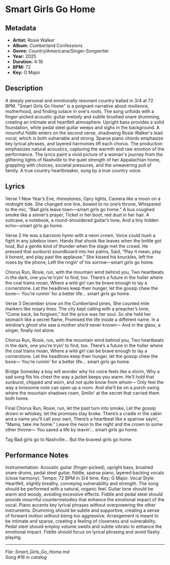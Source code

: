 # Smart Girls Go Home

## Metadata
- **Artist:** Rosie Walker
- **Album:** Cumberland Confessions
- **Genre:** Country/Americana/Singer-Songwriter
- **Year:** 2025
- **Duration:** 4:18
- **BPM:** 72
- **Key:** G Major

## Description
A deeply personal and emotionally resonant country ballad in 3/4 at 72 BPM. "Smart Girls Go Home" is a poignant narrative about resilience, motherhood, and finding solace in one's roots. The song unfolds with a finger-picked acoustic guitar melody and subtle brushed snare drumming, creating an intimate and heartfelt atmosphere. Upright bass provides a solid foundation, while pedal steel guitar weeps and sighs in the background. A mournful fiddle enters on the second verse, shadowing Rosie Walker's lead vocal, which is both vulnerable and strong. Sparse piano chords emphasize key lyrical phrases, and layered harmonies lift each chorus. The production emphasizes natural acoustics, capturing the warmth and raw emotion of the performance. The lyrics paint a vivid picture of a woman's journey from the glittering lights of Nashville to the quiet strength of her Appalachian home, grappling with choices, societal pressures, and the unwavering pull of family. A true country heartbreaker, sung by a true country voice.

## Lyrics

Verse 1
New Year’s Eve, rhinestones, Opry lights,
Camera like a moon on a midnight tide.
She changed one line, bowed to no one’s throne,
Whispered to the mic, “Bad girls leave town—smart girls go home.”
A bus coughed smoke like a sinner’s prayer,
Ticket in her boot, red dust in her hair.
A suitcase, a notebook, a round-shouldered guitar’s tone,
And a tiny hidden echo—smart girls go home.

Verse 2
He was a barroom hymn with a neon crown,
Voice could hush a fight in any jukebox town.
Hands that shook like leaves when the bottle got loud,
But a gentle kind of thunder when the stage met the crowd.
He pressed that sunburst soundboard into her palms,
Said, “Play it mean, play it honest, and play past the applause.”
She kissed his knuckles, left the roses by the phone,
Left the ringin’ of his sorrow—smart girls go home.

Chorus
Run, Rosie, run, with the mountain wind behind you,
Two heartbeats in the dark, one you’re tryin’ to find, too.
There’s a future in the holler where the coal trains moan,
Where a wild girl can be brave enough to lay a cornerstone.
Let the headlines keep their hunger, let the gossip chew the bone—
You’re runnin’ for a better life… smart girls go home.

Verse 3
December snow on the Cumberland pines,
She counted mile markers like rosary lines.
The city kept calling with a preacher’s tone,
“Come back, be forgiven,” but the price was her soul.
So she held her stomach like a secret flame,
Promised the life inside a different name.
In a window’s ghost she saw a mother she’d never known—
And in the glass, a singer, finally not alone.

Chorus
Run, Rosie, run, with the mountain wind behind you,
Two heartbeats in the dark, one you’re tryin’ to find, too.
There’s a future in the holler where the coal trains moan,
Where a wild girl can be brave enough to lay a cornerstone.
Let the headlines keep their hunger, let the gossip chew the bone—
You’re runnin’ for a better life… smart girls go home.

Bridge
Someday a boy will wonder why his voice feels like a storm,
Why a sad song fits his chest the way a jacket keeps you warm.
He’ll hold that sunburst, chipped and worn, and not quite know from whom—
Only feel the way a lonesome note can open up a room.
And she’ll be on a porch swing where the mountain shadows roam,
Smilin’ at the secret that carried them both home.

Final Chorus
Run, Rosie, run, let the past turn into smoke,
Let the gossip drown in whiskey, let the promises stay broke.
There’s a cradle in the cabin and a name you’ll call your own,
There’s a heartbeat like a sparrow sayin’, “Mama, take me home.”
Leave the neon to the night and the crown to some other throne—
You saved a life by leavin’… smart girls go home.

Tag
Bad girls go to Nashville…
But the bravest girls go home.

## Performance Notes

Instrumentation: Acoustic guitar (finger-picked), upright bass, brushed snare drums, pedal steel guitar, fiddle, sparse piano, layered backing vocals (close harmony). Tempo: 72 BPM in 3/4 time. Key: G Major. Vocal Style: Heartfelt, slightly breathy, conveying vulnerability and strength. The song should be performed with a natural, organic feel. Guitar tone should be warm and woody, avoiding excessive effects. Fiddle and pedal steel should provide mournful countermelodies that enhance the emotional impact of the vocal. Piano accents key lyrical phrases without overpowering the other instruments. Drumming should be subtle and supportive, creating a sense of forward motion without being too aggressive. Arrangement is meant to be intimate and sparse, creating a feeling of closeness and vulnerability. Pedal steel should employ volume swells and subtle vibrato to enhance the emotional impact. Fiddle should focus on lyrical phrasing and avoid flashy playing.

---
*File: Smart_Girls_Go_Home.md*  
*Song #16 in catalog*

